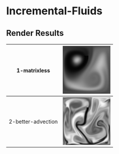 # Incremental-Fluids

## Render Results

| 1-matrixless       | ![](./1-matrixless/result/preview.png)       |
| ------------------ | -------------------------------------------- |
| 2-better-advection | ![](./2-better-advection/result/preview.png) |
